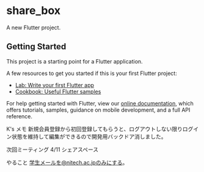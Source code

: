 # share_box

A new Flutter project.

## Getting Started

This project is a starting point for a Flutter application.

A few resources to get you started if this is your first Flutter project:

- [Lab: Write your first Flutter app](https://flutter.dev/docs/get-started/codelab)
- [Cookbook: Useful Flutter samples](https://flutter.dev/docs/cookbook)

For help getting started with Flutter, view our
[online documentation](https://flutter.dev/docs), which offers tutorials,
samples, guidance on mobile development, and a full API reference.

K's メモ
新規会員登録から初回登録してもらうと、ログアウトしない限りログイン状態を維持して編集ができるので開発用バックドア消しました。

次回ミーティング
4/11 シェアスペース

やること
学生メールを@nitech.ac.jpのみにする。

